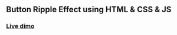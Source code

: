 ## Button Ripple Effect using HTML & CSS & JS

### [Live dimo](https://button-riipple-effect.netlify.app/)
